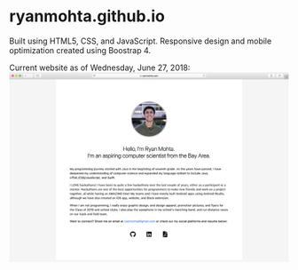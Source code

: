 # ryanmohta.github.io
Built using HTML5, CSS, and JavaScript. Responsive design and mobile optimization created using Boostrap 4.

Current website as of Wednesday, June 27, 2018:
![Oops! Your browswer does not support image viewing](images/Website.png "Current website as of Wednesday, June 27, 2018")
